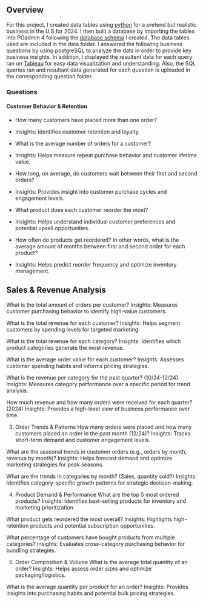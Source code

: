 ## Overview

For this project, I created data tables using [python](https://github.com/ariannalangton/Portfolio/blob/main/generated_business/generated_business_data.ipynb) for a pretend but realistic business in the U.S for 2024. I then built a database by importing the tables into PGadmin 4 following the [database schema](https://github.com/ariannalangton/Portfolio/blob/main/generated_business/business_schema.png) I created. The data tables used are included in the data folder. I answered the following business questions by using postgreSQL to analyze the data in order to provide key business insights. In addition, I displayed the resultant data for each query ran on [Tableau](https://public.tableau.com/app/profile/arianna.langton5684/viz/GeneratedBusinessDashboards/q19?publish=yes) for easy data visualization and understanding. Also, the SQL queries ran and resultant data generated for each question is uploaded in the corresponding question folder.

### Questions


#### Customer Behavior & Retention

- How many customers have placed more than one order? 
 - Insights: Identifies customer retention and loyalty.


- What is the average number of orders for a customer?
 - Insights: Helps measure repeat purchase behavior and customer lifetime value.


- How long, on average, do customers wait between their first and second orders?
 - Insights: Provides insight into customer purchase cycles and engagement levels.


- What product does each customer reorder the most? 
 - Insights: Helps understand individual customer preferences and potential upsell opportunities.


- How often do products get reordered? In other words, what is the average amount of months between first and second order for each product?
 - Insights: Helps predict reorder frequency and optimize inventory management.



## Sales & Revenue Analysis
What is the total amount of orders per customer?
 Insights: Measures customer purchasing behavior to identify high-value customers.


What is the total revenue for each customer?
 Insights: Helps segment customers by spending levels for targeted marketing.


What is the total revenue for each category?
 Insights: Identifies which product categories generate the most revenue.


What is the average order value for each customer?
 Insights: Assesses customer spending habits and informs pricing strategies.


What is the revenue per category for the past quarter? (10/24-12/24) 
 Insights: Measures category performance over a specific period for trend analysis.


How much revenue and how many orders were received for each quarter? (2024) 
 Insights: Provides a high-level view of business performance over time.



3. Order Trends & Patterns
How many orders were placed and how many customers placed an order in the past month (12/24)?
 Insights: Tracks short-term demand and customer engagement levels.


What are the seasonal trends in customer orders (e.g., orders by month, revenue by month)? 
 Insights: Helps forecast demand and optimize marketing strategies for peak seasons.


What are the trends in categories by month? (Sales, quantity sold?) 
 Insights: Identifies category-specific growth patterns for strategic decision-making.



4. Product Demand & Performance
What are the top 5 most ordered products? 
 Insights: Identifies best-selling products for inventory and marketing prioritization.


What product gets reordered the most overall?
 Insights: Highlights high-retention products and potential subscription opportunities.


What percentage of customers have bought products from multiple categories? 
 Insights: Evaluates cross-category purchasing behavior for bundling strategies.



5. Order Composition & Volume
What is the average total quantity of an order? 
 Insights: Helps assess order sizes and optimize packaging/logistics.


What is the average quantity per product for an order?
 Insights: Provides insights into purchasing habits and potential bulk pricing strategies.


